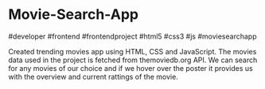 # Movie-Search-App

#developer #frontend #frontendproject #html5 #css3 #js #moviesearchapp

Created trending movies app using HTML, CSS and JavaScript. The movies data used in the project is fetched from themoviedb.org API.
We can search for any movies of our choice and if we hover over the poster it provides us with the overview and current rattings of the movie.
